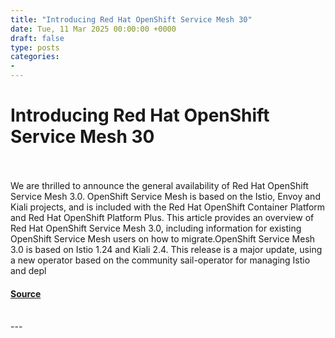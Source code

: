 ```yaml
---
title: "Introducing Red Hat OpenShift Service Mesh 30"
date: Tue, 11 Mar 2025 00:00:00 +0000
draft: false
type: posts
categories: 
- 
---
```

# Introducing Red Hat OpenShift Service Mesh 30

<br/>

<br/>
We are thrilled to announce the general availability of Red Hat OpenShift Service Mesh 3.0. OpenShift Service Mesh is based on the Istio, Envoy and Kiali projects, and is included with the Red Hat OpenShift Container Platform and Red Hat OpenShift Platform Plus. This article provides an overview of Red Hat OpenShift Service Mesh 3.0, including information for existing OpenShift Service Mesh users on how to migrate.OpenShift Service Mesh 3.0 is based on Istio 1.24 and Kiali 2.4. This release is a major update, using a new operator based on the community sail-operator for managing Istio and depl

#### [Source](https://www.redhat.com/en/blog/introducing-red-hat-openshift-service-mesh-3)

<br/>
---
